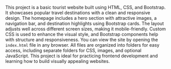 This project is a basic tourist website built using HTML, CSS, and Bootstrap. It showcases popular travel destinations with a clean and responsive design. The homepage includes a hero section with attractive images, a navigation bar, and destination highlights using Bootstrap cards. The layout adjusts well across different screen sizes, making it mobile-friendly. Custom CSS is used to enhance the visual style, and Bootstrap components help with structure and responsiveness. You can view the site by opening the `index.html` file in any browser. All files are organized into folders for easy access, including separate folders for CSS, images, and optional JavaScript. This project is ideal for practicing frontend development and learning how to build visually appealing websites.


